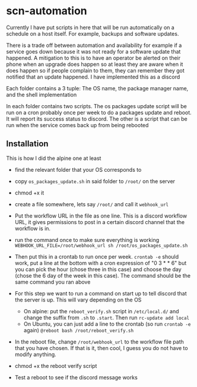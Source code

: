 # scn-automation
Currently I have put scripts in here that will be run automatically on a schedule on a host itself. For example, backups and software updates. 

There is a trade off between automation and availability for example if a service goes down because it was not ready for a software update that happened. A mitigation to this is to have an operator be alerted on their phone when an upgrade does happen so at least they are aware when it does happen so if people complain to them, they can remember they got notified that an update happened. I have implemented this as a discord

Each folder contains a 3 tuple: The OS name, the package manager name, and the shell implementation

In each folder contains two scripts. The os packages update script will be run on a cron probably once per week to do a packages update and reboot. It will report its success status to discord. The other is a script that can be run when the service comes back up from being rebooted

## Installation
This is how I did the alpine one at least


- find the relevant folder that your OS corresponds to
- copy `os_packages_update.sh` in said folder to `/root/` on the server
- chmod +x it
- create a file somewhere, lets say `/root/` and call it `webhook_url`
- Put the workflow URL in the file as one line. This is a discord workflow URL, it gives permissions to post in a certain discord channel that the workflow is in. 
- run the command once to make sure everything is working `WEBHOOK_URL_FILE=/root/webhook_url sh /root/os_packages_update.sh`
- Then put this in a crontab to run once per week. `crontab -e` should work, put a line at the bottom with a cron expression of "0 3 * * 6" but you can pick the hour (chose three in this case) and choose the day (chose the 6 day of the week in this case). The command should be the same command you ran above
- For this step we want to run a command on start up to tell discord that the server is up. This will vary depending on the OS
  - On alpine: put the `reboot_verify.sh` script in `/etc/local.d/` and change the suffix from `.sh` to `.start`. Then run `rc-update add local`
  - On Ubuntu, you can just add a line to the crontab (so run `crontab -e` again) `@reboot bash /root/reboot_verify.sh`

- In the reboot file, change `/root/webhook_url` to the workflow file path that you have chosen. If that is it, then cool, I guess you do not have to modify anything.
- chmod +x the reboot verify script
- Test a reboot to see if the discord message works
